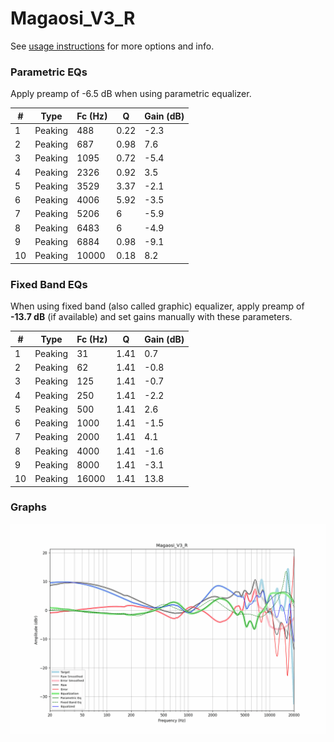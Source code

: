 # Magaosi_V3_R
See [usage instructions](https://github.com/jaakkopasanen/AutoEq#usage) for more options and info.

### Parametric EQs
Apply preamp of -6.5 dB when using parametric equalizer.

|   # | Type    |   Fc (Hz) |    Q |   Gain (dB) |
|-----|---------|-----------|------|-------------|
|   1 | Peaking |       488 | 0.22 |        -2.3 |
|   2 | Peaking |       687 | 0.98 |         7.6 |
|   3 | Peaking |      1095 | 0.72 |        -5.4 |
|   4 | Peaking |      2326 | 0.92 |         3.5 |
|   5 | Peaking |      3529 | 3.37 |        -2.1 |
|   6 | Peaking |      4006 | 5.92 |        -3.5 |
|   7 | Peaking |      5206 | 6    |        -5.9 |
|   8 | Peaking |      6483 | 6    |        -4.9 |
|   9 | Peaking |      6884 | 0.98 |        -9.1 |
|  10 | Peaking |     10000 | 0.18 |         8.2 |

### Fixed Band EQs
When using fixed band (also called graphic) equalizer, apply preamp of **-13.7 dB** (if available) and set gains manually with these parameters.

|   # | Type    |   Fc (Hz) |    Q |   Gain (dB) |
|-----|---------|-----------|------|-------------|
|   1 | Peaking |        31 | 1.41 |         0.7 |
|   2 | Peaking |        62 | 1.41 |        -0.8 |
|   3 | Peaking |       125 | 1.41 |        -0.7 |
|   4 | Peaking |       250 | 1.41 |        -2.2 |
|   5 | Peaking |       500 | 1.41 |         2.6 |
|   6 | Peaking |      1000 | 1.41 |        -1.5 |
|   7 | Peaking |      2000 | 1.41 |         4.1 |
|   8 | Peaking |      4000 | 1.41 |        -1.6 |
|   9 | Peaking |      8000 | 1.41 |        -3.1 |
|  10 | Peaking |     16000 | 1.41 |        13.8 |

### Graphs
![](./Magaosi_V3_R.png)
